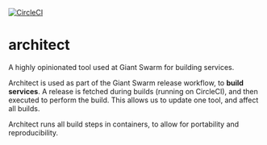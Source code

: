 [![CircleCI](https://dl.circleci.com/status-badge/img/gh/giantswarm/architect/tree/main.svg?style=svg)](https://dl.circleci.com/status-badge/redirect/gh/giantswarm/architect/tree/main)

# architect

A highly opinionated tool used at Giant Swarm for building services.

Architect is used as part of the Giant Swarm release workflow, to **build services**.
A release is fetched during builds (running on CircleCI),
and then executed to perform the build. This allows us to update one tool,
and affect all builds.

Architect runs all build steps in containers, to allow for portability and reproducibility.

